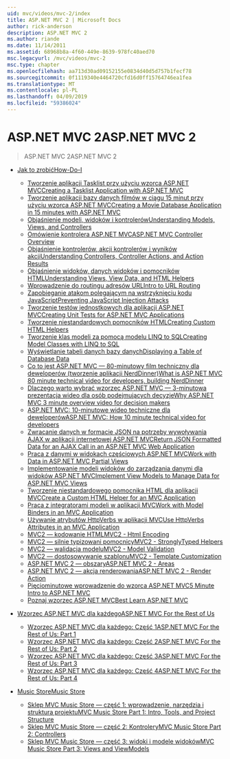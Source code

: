 ```yaml
---
uid: mvc/videos/mvc-2/index
title: ASP.NET MVC 2 | Microsoft Docs
author: rick-anderson
description: ASP.NET MVC 2
ms.author: riande
ms.date: 11/14/2011
ms.assetid: 68968b8a-4f60-449e-8639-978fc40aed70
msc.legacyurl: /mvc/videos/mvc-2
msc.type: chapter
ms.openlocfilehash: aa713d30ad09152155e0834d40d5d757b1fecf78
ms.sourcegitcommit: 0f1119340e4464720cfd16d0ff15764746ea1fea
ms.translationtype: MT
ms.contentlocale: pl-PL
ms.lasthandoff: 04/09/2019
ms.locfileid: "59386024"
---
```

# <a name="aspnet-mvc-2"></a><span data-ttu-id="f785c-103">ASP.NET MVC 2</span><span class="sxs-lookup"><span data-stu-id="f785c-103">ASP.NET MVC 2</span></span>

> <span data-ttu-id="f785c-104">ASP.NET MVC 2</span><span class="sxs-lookup"><span data-stu-id="f785c-104">ASP.NET MVC 2</span></span>


- [<span data-ttu-id="f785c-105">Jak to zrobić</span><span class="sxs-lookup"><span data-stu-id="f785c-105">How-Do-I</span></span>](how-do-i/index.md)

    - [<span data-ttu-id="f785c-106">Tworzenie aplikacji Tasklist przy użyciu wzorca ASP.NET MVC</span><span class="sxs-lookup"><span data-stu-id="f785c-106">Creating a Tasklist Application with ASP.NET MVC</span></span>](how-do-i/creating-a-tasklist-application-with-aspnet-mvc.md)
    - [<span data-ttu-id="f785c-107">Tworzenie aplikacji bazy danych filmów w ciągu 15 minut przy użyciu wzorca ASP.NET MVC</span><span class="sxs-lookup"><span data-stu-id="f785c-107">Creating a Movie Database Application in 15 minutes with ASP.NET MVC</span></span>](how-do-i/creating-a-movie-database-application-in-15-minutes-with-aspnet-mvc.md)
    - [<span data-ttu-id="f785c-108">Objaśnienie modeli, widoków i kontrolerów</span><span class="sxs-lookup"><span data-stu-id="f785c-108">Understanding Models, Views, and Controllers</span></span>](how-do-i/understanding-models-views-and-controllers.md)
    - [<span data-ttu-id="f785c-109">Omówienie kontrolera ASP.NET MVC</span><span class="sxs-lookup"><span data-stu-id="f785c-109">ASP.NET MVC Controller Overview</span></span>](how-do-i/aspnet-mvc-controller-overview.md)
    - [<span data-ttu-id="f785c-110">Objaśnienie kontrolerów, akcji kontrolerów i wyników akcji</span><span class="sxs-lookup"><span data-stu-id="f785c-110">Understanding Controllers, Controller Actions, and Action Results</span></span>](how-do-i/understanding-controllers-controller-actions-and-action-results.md)
    - [<span data-ttu-id="f785c-111">Objaśnienie widoków, danych widoków i pomocników HTML</span><span class="sxs-lookup"><span data-stu-id="f785c-111">Understanding Views, View Data, and HTML Helpers</span></span>](how-do-i/understanding-views-view-data-and-html-helpers.md)
    - [<span data-ttu-id="f785c-112">Wprowadzenie do routingu adresów URL</span><span class="sxs-lookup"><span data-stu-id="f785c-112">Intro to URL Routing</span></span>](how-do-i/an-introduction-to-url-routing.md)
    - [<span data-ttu-id="f785c-113">Zapobieganie atakom polegającym na wstrzyknięciu kodu JavaScript</span><span class="sxs-lookup"><span data-stu-id="f785c-113">Preventing JavaScript Injection Attacks</span></span>](how-do-i/preventing-javascript-injection-attacks.md)
    - [<span data-ttu-id="f785c-114">Tworzenie testów jednostkowych dla aplikacji ASP.NET MVC</span><span class="sxs-lookup"><span data-stu-id="f785c-114">Creating Unit Tests for ASP.NET MVC Applications</span></span>](how-do-i/creating-unit-tests-for-aspnet-mvc-applications.md)
    - [<span data-ttu-id="f785c-115">Tworzenie niestandardowych pomocników HTML</span><span class="sxs-lookup"><span data-stu-id="f785c-115">Creating Custom HTML Helpers</span></span>](how-do-i/creating-custom-html-helpers.md)
    - [<span data-ttu-id="f785c-116">Tworzenie klas modeli za pomocą modelu LINQ to SQL</span><span class="sxs-lookup"><span data-stu-id="f785c-116">Creating Model Classes with LINQ to SQL</span></span>](how-do-i/creating-model-classes-with-linq-to-sql.md)
    - [<span data-ttu-id="f785c-117">Wyświetlanie tabeli danych bazy danych</span><span class="sxs-lookup"><span data-stu-id="f785c-117">Displaying a Table of Database Data</span></span>](how-do-i/displaying-a-table-of-database-data.md)
    - [<span data-ttu-id="f785c-118">Co to jest ASP.NET MVC — 80-minutowy film techniczny dla deweloperów (tworzenie aplikacji NerdDinner)</span><span class="sxs-lookup"><span data-stu-id="f785c-118">What is ASP.NET MVC 80 minute technical video for developers, building NerdDinner</span></span>](how-do-i/what-is-aspnet-mvc-80-minute-technical-video-for-developers-building-nerddinner.md)
    - [<span data-ttu-id="f785c-119">Dlaczego warto wybrać wzorzec ASP.NET MVC — 3-minutowa prezentacja wideo dla osób podejmujących decyzje</span><span class="sxs-lookup"><span data-stu-id="f785c-119">Why ASP.NET MVC 3 minute overview video for decision makers</span></span>](how-do-i/why-aspnet-mvc-3-minute-overview-video-for-decision-makers.md)
    - [<span data-ttu-id="f785c-120">ASP.NET MVC: 10-minutowe wideo techniczne dla deweloperów</span><span class="sxs-lookup"><span data-stu-id="f785c-120">ASP.NET MVC: How 10 minute technical video for developers</span></span>](how-do-i/aspnet-mvc-how-10-minute-technical-video-for-developers.md)
    - [<span data-ttu-id="f785c-121">Zwracanie danych w formacie JSON na potrzeby wywoływania AJAX w aplikacji internetowej ASP.NET MVC</span><span class="sxs-lookup"><span data-stu-id="f785c-121">Return JSON Formatted Data for an AJAX Call in an ASP.NET MVC Web Application</span></span>](how-do-i/how-do-i-return-json-formatted-data-for-an-ajax-call-in-an-aspnet-mvc-web-application.md)
    - [<span data-ttu-id="f785c-122">Praca z danymi w widokach częściowych ASP.NET MVC</span><span class="sxs-lookup"><span data-stu-id="f785c-122">Work with Data in ASP.NET MVC Partial Views</span></span>](how-do-i/how-do-i-work-with-data-in-aspnet-mvc-partial-views.md)
    - [<span data-ttu-id="f785c-123">Implementowanie modeli widoków do zarządzania danymi dla widoków ASP.NET MVC</span><span class="sxs-lookup"><span data-stu-id="f785c-123">Implement View Models to Manage Data for ASP.NET MVC Views</span></span>](how-do-i/how-do-i-implement-view-models-to-manage-data-for-aspnet-mvc-views.md)
    - [<span data-ttu-id="f785c-124">Tworzenie niestandardowego pomocnika HTML dla aplikacji MVC</span><span class="sxs-lookup"><span data-stu-id="f785c-124">Create a Custom HTML Helper for an MVC Application</span></span>](how-do-i/how-do-i-create-a-custom-html-helper-for-an-mvc-application.md)
    - [<span data-ttu-id="f785c-125">Praca z integratorami modeli w aplikacji MVC</span><span class="sxs-lookup"><span data-stu-id="f785c-125">Work with Model Binders in an MVC Application</span></span>](how-do-i/how-do-i-work-with-model-binders-in-an-mvc-application.md)
    - [<span data-ttu-id="f785c-126">Używanie atrybutów HttpVerbs w aplikacji MVC</span><span class="sxs-lookup"><span data-stu-id="f785c-126">Use HttpVerbs Attributes in an MVC Application</span></span>](how-do-i/how-do-i-use-httpverbs-attributes-in-an-mvc-application.md)
    - [<span data-ttu-id="f785c-127">MVC2 — kodowanie HTML</span><span class="sxs-lookup"><span data-stu-id="f785c-127">MVC2 - Html Encoding</span></span>](how-do-i/mvc2-html-encoding.md)
    - [<span data-ttu-id="f785c-128">MVC2 — silnie typizowani pomocnicy</span><span class="sxs-lookup"><span data-stu-id="f785c-128">MVC2 - StronglyTyped Helpers</span></span>](how-do-i/mvc2-stronglytyped-helpers.md)
    - [<span data-ttu-id="f785c-129">MVC2 — walidacja modelu</span><span class="sxs-lookup"><span data-stu-id="f785c-129">MVC2 - Model Validation</span></span>](how-do-i/mvc2-model-validation.md)
    - [<span data-ttu-id="f785c-130">MVC2 — dostosowywanie szablonu</span><span class="sxs-lookup"><span data-stu-id="f785c-130">MVC2 - Template Customization</span></span>](how-do-i/mvc2-template-customization.md)
    - [<span data-ttu-id="f785c-131">ASP.NET MVC 2 — obszary</span><span class="sxs-lookup"><span data-stu-id="f785c-131">ASP.NET MVC 2 - Areas</span></span>](how-do-i/aspnet-mvc-2-areas.md)
    - [<span data-ttu-id="f785c-132">ASP.NET MVC 2 — akcja renderowania</span><span class="sxs-lookup"><span data-stu-id="f785c-132">ASP.NET MVC 2 - Render Action</span></span>](how-do-i/aspnet-mvc-2-render-action.md)
    - [<span data-ttu-id="f785c-133">Pięciominutowe wprowadzenie do wzorca ASP.NET MVC</span><span class="sxs-lookup"><span data-stu-id="f785c-133">5 Minute Intro to ASP.NET MVC</span></span>](how-do-i/5-minute-introduction-to-aspnet-mvc.md)
    - [<span data-ttu-id="f785c-134">Poznaj wzorzec ASP.NET MVC</span><span class="sxs-lookup"><span data-stu-id="f785c-134">Best Learn ASP.NET MVC</span></span>](how-do-i/how-to-best-learn-asp-net-mvc.md)
- [<span data-ttu-id="f785c-135">Wzorzec ASP.NET MVC dla każdego</span><span class="sxs-lookup"><span data-stu-id="f785c-135">ASP.NET MVC For the Rest of Us</span></span>](aspnet-mvc-for-the-rest-of-us/index.md)

    - [<span data-ttu-id="f785c-136">Wzorzec ASP.NET MVC dla każdego: Część 1</span><span class="sxs-lookup"><span data-stu-id="f785c-136">ASP.NET MVC For the Rest of Us: Part 1</span></span>](aspnet-mvc-for-the-rest-of-us/aspnet-mvc-for-the-rest-of-us-part-1.md)
    - [<span data-ttu-id="f785c-137">Wzorzec ASP.NET MVC dla każdego: Część 2</span><span class="sxs-lookup"><span data-stu-id="f785c-137">ASP.NET MVC For the Rest of Us: Part 2</span></span>](aspnet-mvc-for-the-rest-of-us/aspnet-mvc-for-the-rest-of-us-part-2.md)
    - [<span data-ttu-id="f785c-138">Wzorzec ASP.NET MVC dla każdego: Część 3</span><span class="sxs-lookup"><span data-stu-id="f785c-138">ASP.NET MVC For the Rest of Us: Part 3</span></span>](aspnet-mvc-for-the-rest-of-us/aspnet-mvc-for-the-rest-of-us-part-3.md)
    - [<span data-ttu-id="f785c-139">Wzorzec ASP.NET MVC dla każdego: Część 4</span><span class="sxs-lookup"><span data-stu-id="f785c-139">ASP.NET MVC For the Rest of Us: Part 4</span></span>](aspnet-mvc-for-the-rest-of-us/aspnet-mvc-for-the-rest-of-us-part-4.md)
- [<span data-ttu-id="f785c-140">Music Store</span><span class="sxs-lookup"><span data-stu-id="f785c-140">Music Store</span></span>](music-store/index.md)

    - [<span data-ttu-id="f785c-141">Sklep MVC Music Store — część 1: wprowadzenie, narzędzia i struktura projektu</span><span class="sxs-lookup"><span data-stu-id="f785c-141">MVC Music Store Part 1: Intro, Tools, and Project Structure</span></span>](music-store/mvc-music-store-part-1-intro-tools-and-project-structure.md)
    - [<span data-ttu-id="f785c-142">Sklep MVC Music Store — część 2: Kontrolery</span><span class="sxs-lookup"><span data-stu-id="f785c-142">MVC Music Store Part 2: Controllers</span></span>](music-store/mvc-music-store-part-2-controllers.md)
    - [<span data-ttu-id="f785c-143">Sklep MVC Music Store — część 3: widoki i modele widoków</span><span class="sxs-lookup"><span data-stu-id="f785c-143">MVC Music Store Part 3: Views and ViewModels</span></span>](music-store/mvc-music-store-part-3-views-and-viewmodels.md)
